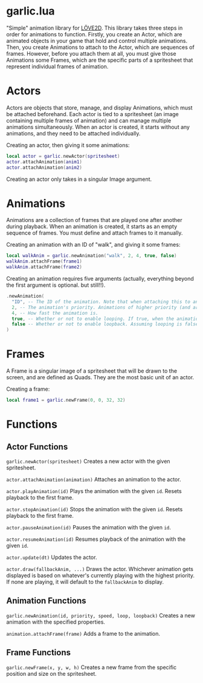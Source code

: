 # garlic.lua
"Simple" animation library for [LÖVE2D](https://love2d.org/).
This library takes three steps in order for animations to function. Firstly, you create an Actor, which are animated objects in your game that hold and control multiple animations. Then, you create Animations to attach to the Actor, which are sequences of frames. However, before you attach them at all, you must give those Animations some Frames, which are the specific parts of a spritesheet that represent individual frames of animation.

# Actors
Actors are objects that store, manage, and display Animations, which must be attached beforehand. Each actor is tied to a spritesheet (an image containing multiple frames of animation) and can manage multiple animations simultaneously. When an actor is created, it starts without any animations, and they need to be attached individually.

Creating an actor, then giving it some animations:
```lua
local actor = garlic.newActor(spritesheet)
actor.attachAnimation(anim1)
actor.attachAnimation(anim2)
```

Creating an actor only takes in a singular Image argument.

# Animations
Animations are a collection of frames that are played one after another during playback. When an animation is created, it starts as an empty sequence of frames. You must define and attach frames to it manually.

Creating an animation with an ID of "walk", and giving it some frames:
```lua
local walkAnim = garlic.newAnimation("walk", 2, 4, true, false)
walkAnim.attachFrame(frame1)
walkAnim.attachFrame(frame2)
```

Creating an animation requires five arguments (actually, everything beyond the first argument is optional. but still!!).
```lua
.newAnimation(
  "ID", -- The ID of the animation. Note that when attaching this to an actor, that there can't be another pre-existing animation of the same ID.
  2, -- The animation's priority. Animations of higher priority (and are playing) typically get drawn first before any others.
  4, -- How fast the animation is.
  true, -- Whether or not to enable looping. If true, when the animation ends, it will return to the first frame and continue playing.
  false -- Whether or not to enable loopback. Assuming looping is false, the animation will snap back to the first frame and stop playing once it has finished.
)
```

# Frames
A Frame is a singular image of a spritesheet that will be drawn to the screen, and are defined as Quads. They are the most basic unit of an actor.

Creating a frame:
```lua
local frame1 = garlic.newFrame(0, 0, 32, 32)
```

# Functions

## Actor Functions
```garlic.newActor(spritesheet)```
Creates a new actor with the given spritesheet.

```actor.attachAnimation(animation)```
Attaches an animation to the actor.

```actor.playAnimation(id)```
Plays the animation with the given ```id```. Resets playback to the first frame.

```actor.stopAnimation(id)```
Stops the animation with the given ```id```. Resets playback to the first frame.

```actor.pauseAnimation(id)```
Pauses the animation with the given ```id```.

```actor.resumeAnimation(id)```
Resumes playback of the animation with the given ```id```.

```actor.update(dt)```
Updates the actor.

```actor.draw(fallbackAnim, ...)```
Draws the actor. Whichever animation gets displayed is based on whatever's currently playing with the highest priority. If none are playing, it will default to the ```fallbackAnim``` to display.

## Animation Functions
```garlic.newAnimation(id, priority, speed, loop, loopback)```
Creates a new animation with the specified properties.

```animation.attachFrame(frame)```
Adds a frame to the animation.

## Frame Functions
```garlic.newFrame(x, y, w, h)```
Creates a new frame from the specific position and size on the spritesheet.
